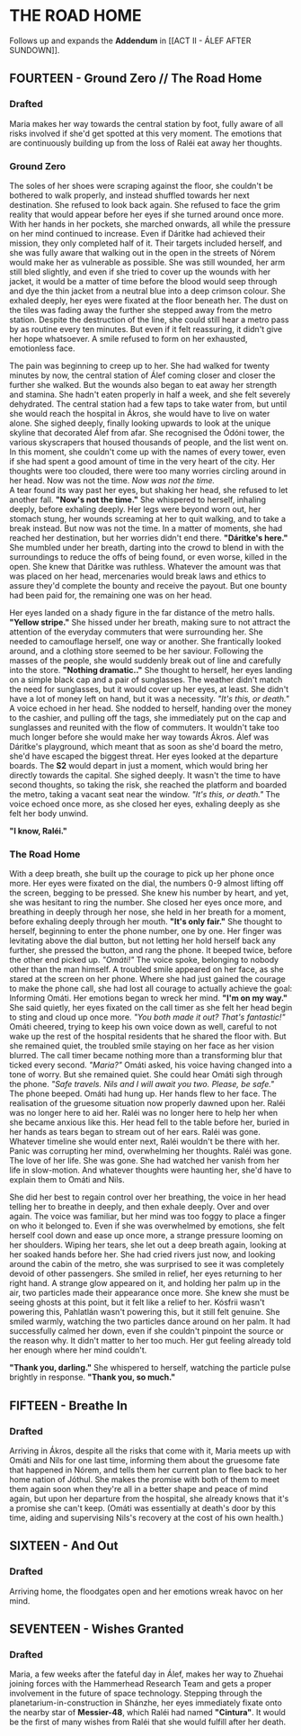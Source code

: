 # THE ROAD HOME
Follows up and expands the **Addendum** in [[ACT II - ÁLEF AFTER SUNDOWN]].
## FOURTEEN - Ground Zero // The Road Home
### Drafted
Maria makes her way towards the central station by foot, fully aware of all risks involved if she'd get spotted at this very moment. The emotions that are continuously building up from the loss of Raléi eat away her thoughts.
### Ground Zero
The soles of her shoes were scraping against the floor, she couldn't be bothered to walk properly, and instead shuffled towards her next destination. She refused to look back again. She refused to face the grim reality that would appear before her eyes if she turned around once more. With her hands in her pockets, she marched onwards, all while the pressure on her mind continued to increase. Even if Dáritke had achieved their mission, they only completed half of it. Their targets included herself, and she was fully aware that walking out in the open in the streets of Nórem would make her as vulnerable as possible. She was still wounded, her arm still bled slightly, and even if she tried to cover up the wounds with her jacket, it would be a matter of time before the blood would seep through and dye the thin jacket from a neutral blue into a deep crimson colour. She exhaled deeply, her eyes were fixated at the floor beneath her. The dust on the tiles was fading away the further she stepped away from the metro station. Despite the destruction of the line, she could still hear a metro pass by as routine every ten minutes. But even if it felt reassuring, it didn't give her hope whatsoever. A smile refused to form on her exhausted, emotionless face. 

The pain was beginning to creep up to her. She had walked for twenty minutes by now, the central station of Álef coming closer and closer the further she walked. But the wounds also began to eat away her strength and stamina. She hadn't eaten properly in half a week, and she felt severely dehydrated. The central station had a few taps to take water from, but until she would reach the hospital in Ákros, she would have to live on water alone. She sighed deeply, finally looking upwards to look at the unique skyline that decorated Álef from afar. She recognised the Ódóni tower, the various skyscrapers that housed thousands of people, and the list went on. In this moment, she couldn't come up with the names of every tower, even if she had spent a good amount of time in the very heart of the city. Her thoughts were too clouded, there were too many worries circling around in her head. Now was not the time. *Now was not the time.* \
A tear found its way past her eyes, but shaking her head, she refused to let another fall. **"Now's not the time."** She whispered to herself, inhaling deeply, before exhaling deeply. Her legs were beyond worn out, her stomach stung, her wounds screaming at her to quit walking, and to take a break instead. But now was not the time. In a matter of moments, she had reached her destination, but her worries didn't end there. **"Dáritke's here."** She mumbled under her breath, darting into the crowd to blend in with the surroundings to reduce the offs of being found, or even worse, killed in the open. She knew that Dáritke was ruthless. Whatever the amount was that was placed on her head, mercenaries would break laws and ethics to assure they'd complete the bounty and receive the payout. But one bounty had been paid for, the remaining one was on her head. 

Her eyes landed on a shady figure in the far distance of the metro halls. **"Yellow stripe."** She hissed under her breath, making sure to not attract the attention of the everyday commuters that were surrounding her. She needed to camouflage herself, one way or another. She frantically looked around, and a clothing store seemed to be her saviour. Following the masses of the people, she would suddenly break out of line and carefully into the store. **"Nothing dramatic.."** She thought to herself, her eyes landing on a simple black cap and a pair of sunglasses. The weather didn't match the need for sunglasses, but it would cover up her eyes, at least. She didn't have a lot of money left on hand, but it was a necessity. *"It's this, or death."* A voice echoed in her head. She nodded to herself, handing over the money to the cashier, and pulling off the tags, she immediately put on the cap and sunglasses and reunited with the flow of commuters. It wouldn't take too much longer before she would make her way towards Ákros. Álef was Dáritke's playground, which meant that as soon as she'd board the metro, she'd have escaped the biggest threat. Her eyes looked at the departure boards. The **S2** would depart in just a moment, which would bring her directly towards the capital. She sighed deeply. It wasn't the time to have second thoughts, so taking the risk, she reached the platform and boarded the metro, taking a vacant seat near the window. *"It's this, or death."* The voice echoed once more, as she closed her eyes, exhaling deeply as she felt her body unwind.

**"I know, Raléi."**
### The Road Home
With a deep breath, she built up the courage to pick up her phone once more. Her eyes were fixated on the dial, the numbers 0-9 almost lifting off the screen, begging to be pressed. She knew his number by heart, and yet, she was hesitant to ring the number. She closed her eyes once more, and breathing in deeply through her nose, she held in her breath for a moment, before exhaling deeply through her mouth. **"It's only fair."** She thought to herself, beginning to enter the phone number, one by one. Her finger was levitating above the dial button, but not letting her hold herself back any further, she pressed the button, and rang the phone. It beeped twice, before the other end picked up. *"Omáti!"* The voice spoke, belonging to nobody other than the man himself. A troubled smile appeared on her face, as she stared at the screen on her phone. Where she had just gained the courage to make the phone call, she had lost all courage to actually achieve the goal: Informing Omáti. Her emotions began to wreck her mind. **"I'm on my way."** She said quietly, her eyes fixated on the call timer as she felt her head begin to sting and cloud up once more. *"You both made it out? That's fantastic!"* Omáti cheered, trying to keep his own voice down as well, careful to not wake up the rest of the hospital residents that he shared the floor with. But she remained quiet, the troubled smile staying on her face as her vision blurred. The call timer became nothing more than a transforming blur that ticked every second. *"Maria?"* Omáti asked, his voice having changed into a tone of worry. But she remained quiet. She could hear Omáti sigh through the phone. *"Safe travels. Nils and I will await you two. Please, be safe."* \
The phone beeped. Omáti had hung up. Her hands flew to her face. The realisation of the gruesome situation now properly dawned upon her. Raléi was no longer here to aid her. Raléi was no longer here to help her when she became anxious like this. Her head fell to the table before her, buried in her hands as tears began to stream out of her ears. Raléi was gone. Whatever timeline she would enter next, Raléi wouldn't be there with her. Panic was corrupting her mind, overwhelming her thoughts. Raléi was gone. The love of her life. She was gone. She had watched her vanish from her life in slow-motion. And whatever thoughts were haunting her, she'd have to explain them to Omáti and Nils. 

She did her best to regain control over her breathing, the voice in her head telling her to breathe in deeply, and then exhale deeply. Over and over again. The voice was familiar, but her mind was too foggy to place a finger on who it belonged to. Even if she was overwhelmed by emotions, she felt herself cool down and ease up once more, a strange pressure looming on her shoulders. Wiping her tears, she let out a deep breath again, looking at her soaked hands before her. She had cried rivers just now, and looking around the cabin of the metro, she was surprised to see it was completely devoid of other passengers. She smiled in relief, her eyes returning to her right hand. A strange glow appeared on it, and holding her palm up in the air, two particles made their appearance once more. She knew she must be seeing ghosts at this point, but it felt like a relief to her. Kósfrii wasn't powering this, Pahlatlán wasn't powering this, but it still felt genuine. She smiled warmly, watching the two particles dance around on her palm. It had successfully calmed her down, even if she couldn't pinpoint the source or the reason why. It didn't matter to her too much. Her gut feeling already told her enough where her mind couldn't. 

**"Thank you, darling."** She whispered to herself, watching the particle pulse brightly in response. **"Thank you, so much."**

## FIFTEEN - Breathe In
### Drafted
Arriving in Ákros, despite all the risks that come with it, Maria meets up with Omáti and Nils for one last time, informing them about the gruesome fate that happened in Nórem, and tells them her current plan to flee back to her home nation of Jóthul. She makes the promise with both of them to meet them again soon when they're all in a better shape and peace of mind again, but upon her departure from the hospital, she already knows that it's a promise she can't keep. (Omáti was essentially at death's door by this time, aiding and supervising Nils's recovery at the cost of his own health.)
## SIXTEEN - And Out
### Drafted
Arriving home, the floodgates open and her emotions wreak havoc on her mind. 
## SEVENTEEN - Wishes Granted
### Drafted
Maria, a few weeks after the fateful day in Álef, makes her way to Zhuehai joining forces with the Hammerhead Research Team and gets a proper involvement in the future of space technology. Stepping through the planetarium-in-construction in Shánzhe, her eyes immediately fixate onto the nearby star of **Messier-48**, which Raléi had named **"Cintura"**. It would be the first of many wishes from Raléi that she would fulfill after her death.